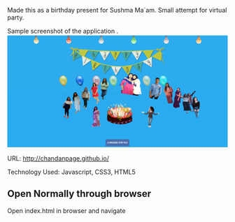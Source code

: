 Made this as a birthday present for Sushma Ma`am. Small attempt for virtual party.

Sample screenshot of the application .
![GitHub Logo](/images/screenshots/sample.jpg)

URL: http://chandanpage.github.io/

Technology Used: Javascript, CSS3, HTML5


## Open Normally through browser
Open index.html in browser and navigate


